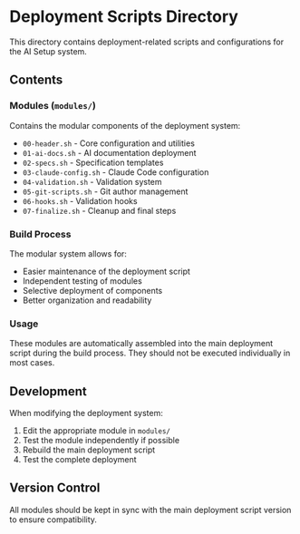 # Deployment Scripts Directory

This directory contains deployment-related scripts and configurations for the AI Setup system.

## Contents

### Modules (`modules/`)
Contains the modular components of the deployment system:
- `00-header.sh` - Core configuration and utilities
- `01-ai-docs.sh` - AI documentation deployment
- `02-specs.sh` - Specification templates
- `03-claude-config.sh` - Claude Code configuration
- `04-validation.sh` - Validation system
- `05-git-scripts.sh` - Git author management
- `06-hooks.sh` - Validation hooks
- `07-finalize.sh` - Cleanup and final steps

### Build Process
The modular system allows for:
- Easier maintenance of the deployment script
- Independent testing of modules
- Selective deployment of components
- Better organization and readability

### Usage
These modules are automatically assembled into the main deployment script during the build process. They should not be executed individually in most cases.

## Development

When modifying the deployment system:
1. Edit the appropriate module in `modules/`
2. Test the module independently if possible
3. Rebuild the main deployment script
4. Test the complete deployment

## Version Control
All modules should be kept in sync with the main deployment script version to ensure compatibility.
